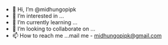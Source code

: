 - 👋 Hi, I’m @midhungopipk
- 👀 I’m interested in ...
- 🌱 I’m currently learning ...
- 💞️ I’m looking to collaborate on ...
- 📫 How to reach me ...mail me - midhungopipk@gmail.com

<!---
midhungopipk/midhungopipk is a ✨ special ✨ repository because its `README.md` (this file) appears on your GitHub profile.
You can click the Preview link to take a look at your changes.
--->
